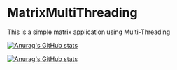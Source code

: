 # MatrixMultiThreading

This is a simple matrix application using Multi-Threading

[![Anurag's GitHub stats](https://github-readme-stats.vercel.app/api?username=aissam-gif?count_private=true)](https://github.com/herkane/taskfa)


[![Anurag's GitHub stats](https://github-readme-stats.vercel.app/api?username=herkane?count_private=true)](https://github.com/herkane/taskfa)

